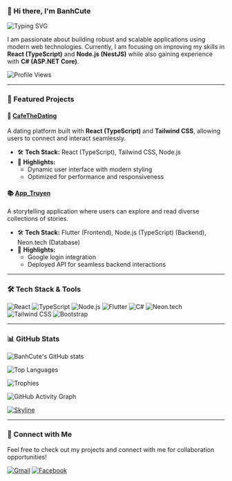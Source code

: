 ### 👋 Hi there, I'm **BanhCute**

![Typing SVG](https://readme-typing-svg.demolab.com?font=Fira+Code&weight=600&size=24&duration=4000&pause=1000&color=F74A7C&width=600&lines=%F0%9F%92%BB+Aspiring+Senior+Fullstack+Developer;%E2%9A%99%EF%B8%8F+Passionate+about+modern+technologies;%F0%9F%9A%80+Building+robust+%26+scalable+apps)

I am passionate about building robust and scalable applications using modern web technologies. Currently, I am focusing on improving my skills in **React (TypeScript)** and **Node.js (NestJS)** while also gaining experience with **C# (ASP.NET Core)**.

![Profile Views](https://komarev.com/ghpvc/?username=BanhCute&color=blue)

---

### 📌 Featured Projects

#### 🧡 [CafeTheDating](https://github.com/sharrlotte/CafeTheDating)
A dating platform built with **React (TypeScript)** and **Tailwind CSS**, allowing users to connect and interact seamlessly.

- 🛠️ **Tech Stack:** React (TypeScript), Tailwind CSS, Node.js
- 🚀 **Highlights:**
   - Dynamic user interface with modern styling
   - Optimized for performance and responsiveness

#### 📚 [App_Truyen](https://github.com/BanhCute/App_Truyen)
A storytelling application where users can explore and read diverse collections of stories.

- 🛠️ **Tech Stack:** Flutter (Frontend), Node.js (TypeScript) (Backend), Neon.tech (Database)
- 🚀 **Highlights:**
   - Google login integration
   - Deployed API for seamless backend interactions

---

### 🛠️ Tech Stack & Tools

![React](https://img.shields.io/badge/React-20232A?style=for-the-badge&logo=react)
![TypeScript](https://img.shields.io/badge/TypeScript-007ACC?style=for-the-badge&logo=typescript)
![Node.js](https://img.shields.io/badge/Node.js-339933?style=for-the-badge&logo=node.js)
![Flutter](https://img.shields.io/badge/Flutter-02569B?style=for-the-badge&logo=flutter)
![C#](https://img.shields.io/badge/C%23-239120?style=for-the-badge&logo=csharp)
![Neon.tech](https://img.shields.io/badge/Neon.tech-000000?style=for-the-badge&logo=postgresql)
![Tailwind CSS](https://img.shields.io/badge/Tailwind_CSS-38B2AC?style=for-the-badge&logo=tailwind-css)
![Bootstrap](https://img.shields.io/badge/Bootstrap-7952B3?style=for-the-badge&logo=bootstrap)

---

### 📊 GitHub Stats  
![BanhCute's GitHub stats](https://github-readme-stats.vercel.app/api?username=BanhCute&show_icons=true&theme=radical)

![Top Languages](https://github-readme-stats.vercel.app/api/top-langs/?username=BanhCute&layout=compact&theme=radical)

![Trophies](https://github-profile-trophy.vercel.app/?username=BanhCute&theme=radical&no-frame=true&no-bg=true&margin-w=15)

![GitHub Activity Graph](https://github-readme-activity-graph.vercel.app/graph?username=BanhCute&theme=react)


[![Skyline](https://skyline.github.com/BanhCute/2023.png)](https://skyline.github.com/BanhCute/2023)




---

### 🔗 Connect with Me

Feel free to check out my projects and connect with me for collaboration opportunities!

[![Gmail](https://img.shields.io/badge/Gmail-D14836?style=for-the-badge&logo=gmail&logoColor=white)](mailto:truongnga252003@gmail.com)
[![Facebook](https://img.shields.io/badge/Facebook-1877F2?style=for-the-badge&logo=facebook&logoColor=white)](https://www.facebook.com/banhh.cute)

